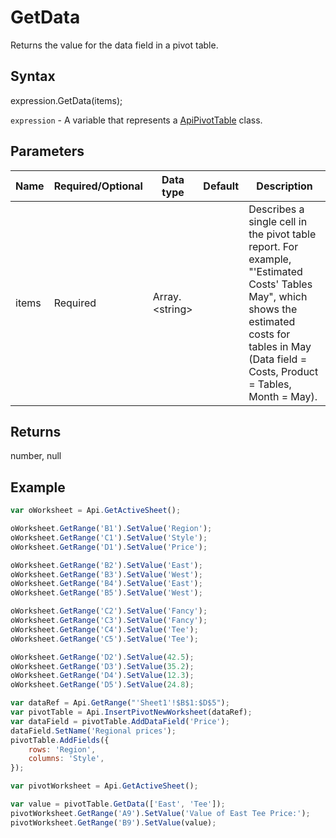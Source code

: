 # GetData

Returns the value for the data field in a pivot table.

## Syntax

expression.GetData(items);

`expression` - A variable that represents a [ApiPivotTable](../ApiPivotTable.md) class.

## Parameters

| **Name** | **Required/Optional** | **Data type** | **Default** | **Description** |
| ------------- | ------------- | ------------- | ------------- | ------------- |
| items | Required | Array.&lt;string&gt; |  | Describes a single cell in the pivot table report. For example, "'Estimated Costs' Tables May", which shows the estimated costs for tables in May (Data field = Costs, Product = Tables, Month = May). |

## Returns

number, null

## Example



```javascript
var oWorksheet = Api.GetActiveSheet();

oWorksheet.GetRange('B1').SetValue('Region');
oWorksheet.GetRange('C1').SetValue('Style');
oWorksheet.GetRange('D1').SetValue('Price');

oWorksheet.GetRange('B2').SetValue('East');
oWorksheet.GetRange('B3').SetValue('West');
oWorksheet.GetRange('B4').SetValue('East');
oWorksheet.GetRange('B5').SetValue('West');

oWorksheet.GetRange('C2').SetValue('Fancy');
oWorksheet.GetRange('C3').SetValue('Fancy');
oWorksheet.GetRange('C4').SetValue('Tee');
oWorksheet.GetRange('C5').SetValue('Tee');

oWorksheet.GetRange('D2').SetValue(42.5);
oWorksheet.GetRange('D3').SetValue(35.2);
oWorksheet.GetRange('D4').SetValue(12.3);
oWorksheet.GetRange('D5').SetValue(24.8);

var dataRef = Api.GetRange("'Sheet1'!$B$1:$D$5");
var pivotTable = Api.InsertPivotNewWorksheet(dataRef);
var dataField = pivotTable.AddDataField('Price');
dataField.SetName('Regional prices');
pivotTable.AddFields({
	rows: 'Region',
	columns: 'Style',
});

var pivotWorksheet = Api.GetActiveSheet();

var value = pivotTable.GetData(['East', 'Tee']);
pivotWorksheet.GetRange('A9').SetValue('Value of East Tee Price:');
pivotWorksheet.GetRange('B9').SetValue(value);

```
